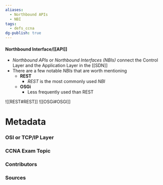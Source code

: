 ```yaml
---
aliases:
  - Northbound APIs
  - NBI
tags:
  - defs_ccna
dg-publish: true
---
```

#### Northbound Interface/[[API]]
- *Northbound APIs* or *Northbound Interfaces (NBIs)* connect the Control Layer and the Application Layer in the [[SDN]]
- There are a few notable *NBIs* that are worth mentioning
	- **REST**
		- *REST* is the most commonly used *NBI*
	- **OSGi**
		- Less frequently used than REST

![[REST#REST]]
![[OSGi#OSGI]]




# Metadata
### OSI or TCP/IP Layer

### CCNA Exam Topic

### Contributors

### Sources
